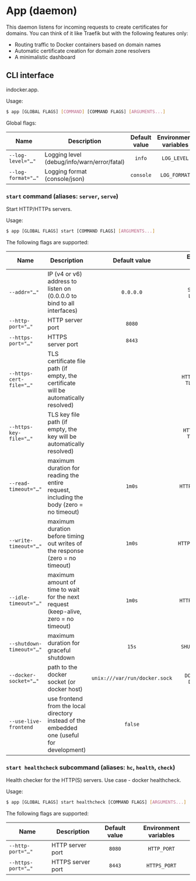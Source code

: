 # App (daemon)

This daemon listens for incoming requests to create certificates for domains. You can think of it like Traefik but
with the following features only:

- Routing traffic to Docker containers based on domain names
- Automatic certificate creation for domain zone resolvers
- A minimalistic dashboard

<!--GENERATED:CLI_DOCS-->
<!-- Documentation inside this block generated by github.com/urfave/cli; DO NOT EDIT -->
## CLI interface

indocker.app.

Usage:

```bash
$ app [GLOBAL FLAGS] [COMMAND] [COMMAND FLAGS] [ARGUMENTS...]
```

Global flags:

| Name               | Description                                 | Default value | Environment variables |
|--------------------|---------------------------------------------|:-------------:|:---------------------:|
| `--log-level="…"`  | Logging level (debug/info/warn/error/fatal) |    `info`     |      `LOG_LEVEL`      |
| `--log-format="…"` | Logging format (console/json)               |   `console`   |     `LOG_FORMAT`      |

### `start` command (aliases: `server`, `serve`)

Start HTTP/HTTPs servers.

Usage:

```bash
$ app [GLOBAL FLAGS] start [COMMAND FLAGS] [ARGUMENTS...]
```

The following flags are supported:

| Name                     | Description                                                                                |         Default value         |       Environment variables        |
|--------------------------|--------------------------------------------------------------------------------------------|:-----------------------------:|:----------------------------------:|
| `--addr="…"`             | IP (v4 or v6) address to listen on (0.0.0.0 to bind to all interfaces)                     |           `0.0.0.0`           |    `SERVER_ADDR`, `LISTEN_ADDR`    |
| `--http-port="…"`        | HTTP server port                                                                           |            `8080`             |            `HTTP_PORT`             |
| `--https-port="…"`       | HTTPS server port                                                                          |            `8443`             |            `HTTPS_PORT`            |
| `--https-cert-file="…"`  | TLS certificate file path (if empty, the certificate will be automatically resolved)       |                               | `HTTPS_CERT_FILE`, `TLS_CERT_FILE` |
| `--https-key-file="…"`   | TLS key file path (if empty, the key will be automatically resolved)                       |                               |  `HTTPS_KEY_FILE`, `TLS_KEY_FILE`  |
| `--read-timeout="…"`     | maximum duration for reading the entire request, including the body (zero = no timeout)    |            `1m0s`             |        `HTTP_READ_TIMEOUT`         |
| `--write-timeout="…"`    | maximum duration before timing out writes of the response (zero = no timeout)              |            `1m0s`             |        `HTTP_WRITE_TIMEOUT`        |
| `--idle-timeout="…"`     | maximum amount of time to wait for the next request (keep-alive, zero = no timeout)        |            `1m0s`             |        `HTTP_IDLE_TIMEOUT`         |
| `--shutdown-timeout="…"` | maximum duration for graceful shutdown                                                     |             `15s`             |         `SHUTDOWN_TIMEOUT`         |
| `--docker-socket="…"`    | path to the docker socket (or docker host)                                                 | `unix:///var/run/docker.sock` |   `DOCKER_SOCKET`, `DOCKER_HOST`   |
| `--use-live-frontend`    | use frontend from the local directory instead of the embedded one (useful for development) |            `false`            |               *none*               |

### `start healthcheck` subcommand (aliases: `hc`, `health`, `check`)

Health checker for the HTTP(S) servers. Use case - docker healthcheck.

Usage:

```bash
$ app [GLOBAL FLAGS] start healthcheck [COMMAND FLAGS] [ARGUMENTS...]
```

The following flags are supported:

| Name               | Description       | Default value | Environment variables |
|--------------------|-------------------|:-------------:|:---------------------:|
| `--http-port="…"`  | HTTP server port  |    `8080`     |      `HTTP_PORT`      |
| `--https-port="…"` | HTTPS server port |    `8443`     |     `HTTPS_PORT`      |

<!--/GENERATED:CLI_DOCS-->
